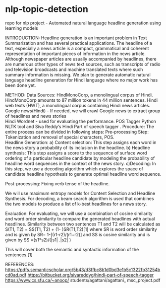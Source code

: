 # nlp-topic-detection

repo for nlp project - Automated natural language headline generation using learning models

INTRODUCTION:
Headline generation is an important problem in Text Summarization and has several practical applications. The headline of a text, especially a news article is a compact, grammatical and coherent representation of important pieces of information in the news article. Although newspaper articles are usually accompanied by headlines, there are numerous other types of news text sources, such as transcripts of radio and television broadcasts and machine translated texts where such summary information is missing. We plan to generate automatic natural language headline generation for Hindi language where no major work has been done yet.

METHOD:
Data Sources:
HindMonoCorp, a monolingual corpus of Hindi. HindMonoCorp amounts to 87 million tokens in 44 million sentences.
Hindi web texts (HWT), a monolingual corpus containing Hindi news articles.
Google news(Hindi) - If needed, we will crawl Google news to extract group of headlines and  news stories  
Hindi Wordnet -  used for evaluating the performance.
POS Tagger
Python NLTK tool and Siva Reddy’s Hindi Part of speech tagger .
Procedure:
The entire process can be divided in following steps:
Pre-processing Step: Tokenization and removal of special characters, POS.         
Headline Generation:
a)  Content selection: This step assigns each word in the news story a probability of its inclusion in the headline.
b) Headline synthesis: This step assigns a score to the sequence of surface word ordering of a particular headline candidate by modeling the probability of headline word sequences in the context of the news story. 
c)Decoding: In  this step, we use a decoding algorithm which explores the space of candidate headline hypothesis to generate optimal headline word sequence.

 Post-processing: Fixing verb tense of the headline.

We will use maximum entropy models for Content Selection and Headline Synthesis. For decoding, a beam search algorithm is used that combines the two models to produce a list of k-best headlines for a news story.

Evaluation:
For evaluating, we will use a combination of cosine similarity and word order similarity to compare the generated headlines with actual headlines.
Similarity between two sentences T1 and T2 will be calculated as 
        S(T1, T2) = SS(T1, T2) + (1- )SR(T1,T2)[1] 
where SR is word order similarity and is given by SR= 1-[(r1-r2)/(r1+r2)]
and SS is cosine similarity and is given by SS =(s1*s2)/(|s1| .|s2| )

This will cover both the semantic and syntactic information of the sentences.[1] 
 
 REFERENCES:
https://pdfs.semanticscholar.org/5b43/d3ffbc8b1d0bd3e1b5c1322fb31254bcd0ad.pdf
 https://bitbucket.org/sivareddyg/hindi-part-of-speech-tagger
 https://www.cs.sfu.ca/~anoop/ students/agattani/agattani_ msc_project.pdf 



